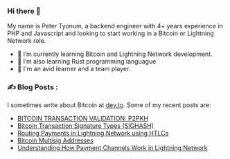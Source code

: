 ### Hi there 👋

My name is Peter Tyonum, a backend engineer with 4+ years experience in PHP and Javascript and looking to start working in a Bitcoin or Lightning Network role. 

<!--
**tvpeter/tvpeter** is a ✨ _special_ ✨ repository because its `README.md` (this file) appears on your GitHub profile.

Here are some ideas to get you started:
-->
- 🌱 I’m currently learning Bitcoin and Lightning Network development.
- 🔭 I’m also learning Rust programming languague 
- 👯 I'm an avid learner and a team player.

### ✍️ Blog Posts :
 I sometimes write about Bitcoin at [dev.to](https://dev.to/tvpeter). Some of my recent posts are:
<!-- BLOG-POST-LIST:START -->
- [BITCOIN TRANSACTION VALIDATION: P2PKH](https://dev.to/tvpeter/bitcoin-transaction-validation-p2pkh-338)
- [Bitcoin Transaction Signature Types &lpar;SIGHASH&rpar;](https://dev.to/tvpeter/bitcoin-transaction-signature-types-sighash-3007)
- [Routing Payments in Lightning Network using HTLCs](https://dev.to/tvpeter/routing-payments-in-lightning-network-using-htlcs-51fp)
- [Bitcoin Multisig Addresses](https://dev.to/tvpeter/bitcoin-multisig-addresses-kba)
- [Understanding How Payment Channels Work in Lightning Network](https://dev.to/tvpeter/understanding-how-payment-channels-work-in-lightning-network-30ia)
<!-- BLOG-POST-LIST:END -->

